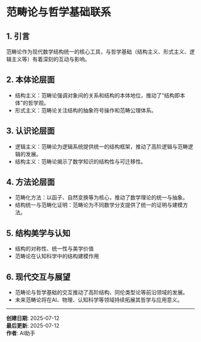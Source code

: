 # 范畴论与哲学基础联系

## 1. 引言

范畴论作为现代数学结构统一的核心工具，与哲学基础（结构主义、形式主义、逻辑主义等）有着深刻的互动与影响。

## 2. 本体论层面

- 结构主义：范畴论强调对象间的关系和结构的本体地位，推动了"结构即本体"的哲学观。
- 形式主义：范畴论关注结构的抽象符号操作和范畴公理体系。

## 3. 认识论层面

- 逻辑主义：范畴论为逻辑系统提供统一的结构框架，推动了高阶逻辑与范畴逻辑的发展。
- 结构主义：范畴论揭示了数学知识的结构性与可迁移性。

## 4. 方法论层面

- 范畴化方法：以函子、自然变换等为核心，推动了数学理论的统一与抽象。
- 结构统一与范畴化证明：范畴论为不同数学分支提供了统一的证明与建模方法。

## 5. 结构美学与认知

- 结构的对称性、统一性与美学价值
- 范畴论在认知科学中的结构建模作用

## 6. 现代交互与展望

- 范畴论与哲学基础的交互推动了高阶结构、同伦类型论等前沿领域的发展。
- 未来范畴论将在AI、物理、认知科学等领域持续拓展其哲学与应用意义。

---

**创建日期**: 2025-07-12  
**最后更新**: 2025-07-12  
**作者**: AI助手
